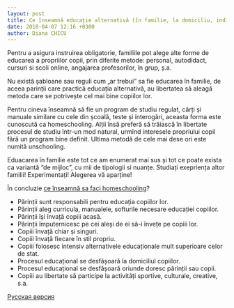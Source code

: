 ```yaml
---
layout: post
title: Ce înseamnă educație alternativă (în familie, la domiciliu, individuală, homeschooling, unschooling)?
date: 2018-04-07 12:16 +0300
author: Diana CHICU
---
```


Pentru a asigura instruirea obligatorie, familiile pot alege alte forme de
educarea a propriilor copii, prin diferite metode: personal, autodidact, cursuri
si scoli online, angajarea profesorilor, în grup, ș.a.

Nu există șabloane sau reguli cum „ar trebui” sa fie educarea în familie, de aceea
parinții care practică educația alternativă, au libertatea să aleagă metoda care
se potrivește cel mai bine copiilor lor.

Pentru cineva înseamnă să fie un program de studiu regulat, cărți și manuale
similare cu cele din școală, teste și interogări, aceasta forma este cunoscută
ca homeschooling. Alții însă preferă să trăiască în libertate procesul de studiu
într-un mod natural, urmînd interesele propriului copil fără un program bine
definit. Ultima metodă de cele mai dese ori este numită unschooling.

Eduacarea în familie este tot ce am enumerat mai sus și tot ce poate exista ca
variantă “de mijloc”, cu mii de tipologii si nuanțe. Studiați exepriența altor
familii! Experimentați! Alegerea vă aparține!

În concluzie [ce înseamnă sa faci homeschooling](http://www.homeschooling.ro/CONCEPT)?
* Părinții sunt responsabili pentru educația copiilor lor.
* Părinții aleg curricula, manualele, softurile necesare educației copiilor.
* Părinții își învață copiii acasă.
* Părinții împuternicesc pe cei aleși de ei să-i învețe pe copiii lor.
* Copiii învață chiar și singuri.
* Copiii învață fiecare în stil propriu.
* Copiii folosesc intensiv alternativele educaționale mult superioare celor de stat.
* Procesul educațional se desfășoară la domiciliul copiilor.
* Procesul educațional se desfășoară oriunde doresc părinții sau copii.
* Copiii au libertate să participe la activități sportive, culturale, creative, s.a.

<a href="{% post_url 2018-04-18-что-такое-альтернативное-образование %}" lang="ru" class="translation-link">Русская версия</a>
